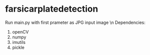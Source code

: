 # farsicarplatedetection
Run main.py with first prameter as JPG input image
\n
Dependencies:
 1. openCV
 2. numpy
 3. imutils
 4. pickle
